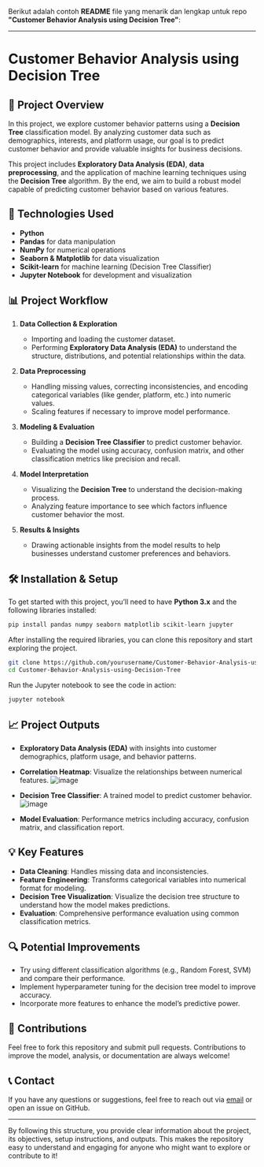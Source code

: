 Berikut adalah contoh **README** file yang menarik dan lengkap untuk repo **"Customer Behavior Analysis using Decision Tree"**:

---

# Customer Behavior Analysis using Decision Tree

## 🚀 **Project Overview**
In this project, we explore customer behavior patterns using a **Decision Tree** classification model. By analyzing customer data such as demographics, interests, and platform usage, our goal is to predict customer behavior and provide valuable insights for business decisions.

This project includes **Exploratory Data Analysis (EDA)**, **data preprocessing**, and the application of machine learning techniques using the **Decision Tree** algorithm. By the end, we aim to build a robust model capable of predicting customer behavior based on various features.

## 🔧 **Technologies Used**
- **Python**
- **Pandas** for data manipulation
- **NumPy** for numerical operations
- **Seaborn & Matplotlib** for data visualization
- **Scikit-learn** for machine learning (Decision Tree Classifier)
- **Jupyter Notebook** for development and visualization

## 📊 **Project Workflow**
1. **Data Collection & Exploration**
   - Importing and loading the customer dataset.
   - Performing **Exploratory Data Analysis (EDA)** to understand the structure, distributions, and potential relationships within the data.

2. **Data Preprocessing**
   - Handling missing values, correcting inconsistencies, and encoding categorical variables (like gender, platform, etc.) into numeric values.
   - Scaling features if necessary to improve model performance.

3. **Modeling & Evaluation**
   - Building a **Decision Tree Classifier** to predict customer behavior.
   - Evaluating the model using accuracy, confusion matrix, and other classification metrics like precision and recall.

4. **Model Interpretation**
   - Visualizing the **Decision Tree** to understand the decision-making process.
   - Analyzing feature importance to see which factors influence customer behavior the most.

5. **Results & Insights**
   - Drawing actionable insights from the model results to help businesses understand customer preferences and behaviors.

## 🛠️ **Installation & Setup**
To get started with this project, you’ll need to have **Python 3.x** and the following libraries installed:

```bash
pip install pandas numpy seaborn matplotlib scikit-learn jupyter
```

After installing the required libraries, you can clone this repository and start exploring the project.

```bash
git clone https://github.com/yourusername/Customer-Behavior-Analysis-using-Decision-Tree.git
cd Customer-Behavior-Analysis-using-Decision-Tree
```

Run the Jupyter notebook to see the code in action:

```bash
jupyter notebook
```

## 📈 **Project Outputs**
- **Exploratory Data Analysis (EDA)** with insights into customer demographics, platform usage, and behavior patterns.
- **Correlation Heatmap**: Visualize the relationships between numerical features.
  ![image](https://github.com/user-attachments/assets/86e97172-889c-4148-9754-83630b89a6bd)

- **Decision Tree Classifier**: A trained model to predict customer behavior.
![image](https://github.com/user-attachments/assets/c492cb7d-966c-41be-b500-6519e77ea7ac)

  
- **Model Evaluation**: Performance metrics including accuracy, confusion matrix, and classification report.

## 💡 **Key Features**
- **Data Cleaning**: Handles missing data and inconsistencies.
- **Feature Engineering**: Transforms categorical variables into numerical format for modeling.
- **Decision Tree Visualization**: Visualize the decision tree structure to understand how the model makes predictions.
- **Evaluation**: Comprehensive performance evaluation using common classification metrics.

## 🔍 **Potential Improvements**
- Try using different classification algorithms (e.g., Random Forest, SVM) and compare their performance.
- Implement hyperparameter tuning for the decision tree model to improve accuracy.
- Incorporate more features to enhance the model’s predictive power.

## 💬 **Contributions**
Feel free to fork this repository and submit pull requests. Contributions to improve the model, analysis, or documentation are always welcome!

## 📞 **Contact**
If you have any questions or suggestions, feel free to reach out via [email](mailto:your-email@example.com) or open an issue on GitHub.

---

By following this structure, you provide clear information about the project, its objectives, setup instructions, and outputs. This makes the repository easy to understand and engaging for anyone who might want to explore or contribute to it!
